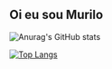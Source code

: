 ## Oi eu sou Murilo

![Anurag's GitHub stats](https://github-readme-stats.vercel.app/api?username=musilvab&show_icons=true)

[![Top Langs](https://github-readme-stats.vercel.app/api/top-langs/?username=musilvab&hide_progress=false&layout=compact&theme=gruvbox)](https://github.com/anuraghazra/github-readme-stats)
